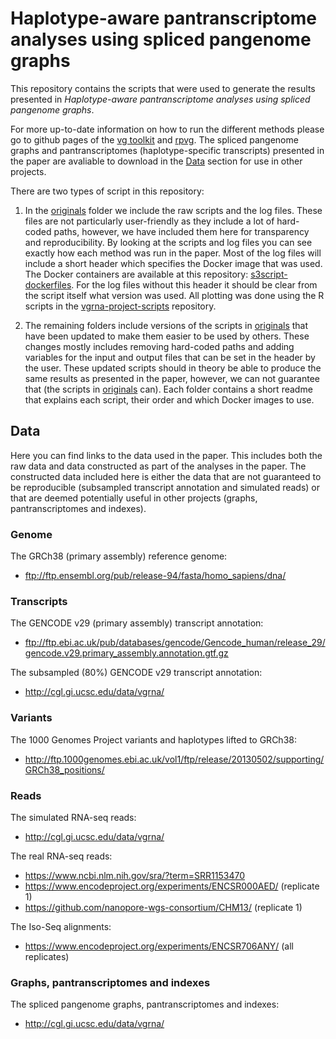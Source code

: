 # Haplotype-aware pantranscriptome analyses using spliced pangenome graphs

This repository contains the scripts that were used to generate the results presented in *Haplotype-aware pantranscriptome analyses using spliced pangenome graphs*.  

For more up-to-date information on how to run the different methods please go to github pages of the [vg toolkit](https://github.com/vgteam/vg) and [rpvg](https://github.com/jonassibbesen/rpvg). The spliced pangenome graphs and pantranscriptomes (haplotype-specific transcripts) presented in the paper are avaliable to download in the [Data](#Data) section for use in other projects.

There are two types of script in this repository: 

1. In the [originals](https://github.com/jonassibbesen/vgrna-project-paper/tree/main/originals) folder we include the raw scripts and the log files. These files are not particularly user-friendly as they include a lot of hard-coded paths, however, we have included them here for transparency and reproducibility. By looking at the scripts and log files you can see exactly how each method was run in the paper. Most of the log files will include a short header which specifies the Docker image that was used. The Docker containers are available at this repository: [s3script-dockerfiles](https://github.com/jonassibbesen/s3script-dockerfiles). For the log files without this header it should be clear from the script itself what version was used. All plotting was done using the R scripts in the [vgrna-project-scripts](https://github.com/jonassibbesen/vgrna-project-scripts) repository. 

2. The remaining folders include versions of the scripts in [originals](https://github.com/jonassibbesen/vgrna-project-paper/tree/main/originals) that have been updated to make them easier to be used by others. These changes mostly includes removing hard-coded paths and adding variables for the input and output files that can be set in the header by the user. These updated scripts should in theory be able to produce the same results as presented in the paper, however, we can not guarantee that (the scripts in [originals](https://github.com/jonassibbesen/vgrna-project-paper/tree/main/originals) can). Each folder contains a short readme that explains each script, their order and which Docker images to use. 

## Data

Here you can find links to the data used in the paper. This includes both the raw data and data constructed as part of the analyses in the paper. The constructed data included here is either the data that are not guaranteed to be reproducible (subsampled transcript annotation and simulated reads) or that are deemed potentially useful in other projects (graphs, pantranscriptomes and indexes).

### Genome

The GRCh38 (primary assembly) reference genome:

* ftp://ftp.ensembl.org/pub/release-94/fasta/homo_sapiens/dna/

### Transcripts

The GENCODE v29 (primary assembly) transcript annotation:

* ftp://ftp.ebi.ac.uk/pub/databases/gencode/Gencode_human/release_29/gencode.v29.primary_assembly.annotation.gtf.gz 

The subsampled (80%) GENCODE v29 transcript annotation:

* http://cgl.gi.ucsc.edu/data/vgrna/

### Variants

The 1000 Genomes Project variants and haplotypes lifted to GRCh38:

* http://ftp.1000genomes.ebi.ac.uk/vol1/ftp/release/20130502/supporting/GRCh38_positions/ 

### Reads

The simulated RNA-seq reads:

* http://cgl.gi.ucsc.edu/data/vgrna/

The real RNA-seq reads:

* https://www.ncbi.nlm.nih.gov/sra/?term=SRR1153470
* https://www.encodeproject.org/experiments/ENCSR000AED/ (replicate 1)
* https://github.com/nanopore-wgs-consortium/CHM13/ (replicate 1)

The Iso-Seq alignments:

* https://www.encodeproject.org/experiments/ENCSR706ANY/ (all replicates)

### Graphs, pantranscriptomes and indexes

The spliced pangenome graphs, pantranscriptomes and indexes:

* http://cgl.gi.ucsc.edu/data/vgrna/

